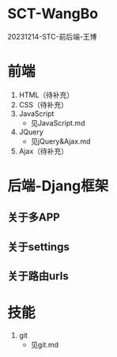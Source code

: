 # SCT-WangBo
20231214-STC-前后端-王博

# 前端
1. HTML（待补充）
2. CSS（待补充）
3. JavaScript  
	- 见JavaScript.md
4. JQuery
	- 见jQuery&Ajax.md
5. Ajax（待补充）


   

# 后端-Djang框架

## 关于多APP

## 关于settings

## 关于路由urls

# 技能
1. git
	- 见git.md